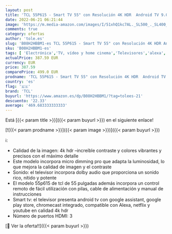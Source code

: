 ```yaml
---
layout: post
title: 'TCL 55P615 - Smart TV 55" con Resolución 4K HDR  Android TV 9.0  WiFi  Ultra HD  Micro Dimming Pro  Dolby Audio  Compatible con Google Assistant y Alexa'
date: 2022-06-21 06:21:44
image: 'https://m.media-amazon.com/images/I/51xhQ1kc7AL._SL500_._SL400_.jpg'
comments: true
category: ofertas
author: 'tole.es'
slug: 'B08H2HBBM1-es TCL 55P615 - Smart TV 55" con Resolución 4K HDR Android TV...'
sku: 'B08H2HBBM1-es'
tags: [ 'Electrónica','TV, vídeo y home cinema','Televisores','alexa','tcl','🇪🇸', ]
actualPrice: 387.59 EUR
currency: EUR
price: 387.59
comparePrice: 499.0 EUR
prodname: 'TCL 55P615 - Smart TV 55" con Resolución 4K HDR  Android TV 9.0  WiFi  Ultra HD  Micro Dimming Pro  Dolby Audio  Compatible con Google Assistant y Alexa'
country: 'es'
flag: '🇪🇸'
brand: 'TCL'
buyurl: 'https://www.amazon.es/dp/B08H2HBBM1/?tag=tolees-21'
descuento: '22.33'
average: '469.683333333333'
---
```


Está [{{< param title >}}]({{< param buyurl >}}) en el siguiente enlace!

[![{{< param prodname >}}]({{< param image >}})]({{< param buyurl >}})

ℹ️:

- Calidad de la imagen: 4k hdr –increíble contraste y colores vibrantes y precisos con el máximo detalle
- Este modelo incorpora micro dimming pro que adapta la luminosidad, lo que mejora la calidad de imagen y el contraste
- Sonido: el televisor incorpora dolby audio que proporciona un sonido rico, nítido y potente
- El modelo 55p615 de tcl de 55 pulgadas además incorpora un control remoto de fácil utilización con pilas, cable de alimentación y manual de instrucciones
- Smart tv: el televisor presenta android tv con google assistant, google play store, chromecast integrado, compatible con Alexa, netflix y youtube en calidad 4k hdr
- Número de puertos HDMI: 3

[🛒 Ver la oferta!!]({{< param buyurl >}})
